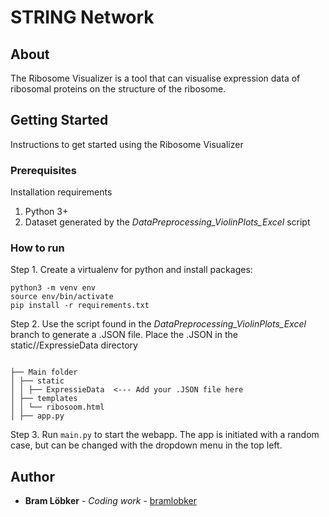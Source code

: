 # STRING Network

## About

The Ribosome Visualizer is a tool that can visualise expression data of ribosomal proteins on the structure of the ribosome.


## Getting Started

Instructions to get started using the Ribosome Visualizer

### Prerequisites

Installation requirements

1. Python 3+
2. Dataset generated by the *DataPreprocessing_ViolinPlots_Excel* script


### How to run

Step 1. Create a virtualenv for python and install packages:

```
python3 -m venv env
source env/bin/activate
pip install -r requirements.txt
```

Step 2. Use the script found in the *DataPreprocessing_ViolinPlots_Excel* branch to generate a .JSON file.
        Place the .JSON in the static//ExpressieData directory
```

├── Main folder
│ ├── static
│ │ ├── ExpressieData  <--- Add your .JSON file here
│ ├── templates
│ │ └── ribosoom.html
│ ├── app.py

```

Step 3. Run ``main.py`` to start the webapp. The app is initiated with a random case, but can be changed with the dropdown menu in the top left.


## Author

* **Bram Löbker** - *Coding work* - [bramlobker](https://github.com/bramlobker)


